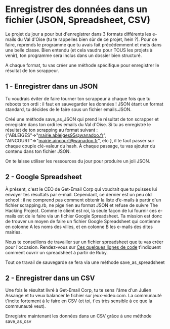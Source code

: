 # Enregistrer des données dans un fichier (JSON, Spreadsheet, CSV)

Le projet du jour a pour but d'enregistrer dans 3 formats différents les e-mails du Val d'Oise (tu te rappelles bien sûr de ce projet, hein ?). Pour ce faire, reprends le programme que tu avais fait précédemment et mets dans une belle classe. Bien entendu (et cela vaudra pour TOUS les projets à venir), ton programme sera inclus dans un dossier bien structuré.

A chaque format, tu vas créer une méthode spécifique pour enregistrer le résultat de ton scrappeur.

## 1 - Enregistrer dans un JSON

Tu voudrais éviter de faire tourner ton scrappeur à chaque fois que tu reboots ton ordi : il faut en sauvegarder les données ! JSON étant un format standard, tu décides de le faire sous un fichier emails.JSON.

Créé une méthode save_as_JSON qui prend le résultat de ton scrapper et enregistre dans ton ordi les emails du Val d'Oise. Si tu as enregistré le résultat de ton scrapping au format suivant : {"ABLEIGES"=>"mairie.ableiges95@wanadoo.fr", "AINCOURT"=>"mairie.aincourt@wanadoo.fr", etc }, il te faut passer sur chaque couple clé-valeur du hash. À chaque passage, tu vas ajouter du contenu dans ton fichier JSON.

On te laisse utiliser les ressources du jour pour produire un joli JSON.

## 2 - Google Spreadsheet

À présent, c'est le CEO de Get-Email Corp qui voudrait que tu puisses lui envoyer tes résultats par e-mail. Cependant, ce dernier est un peu old school : il ne comprend pas comment obtenir la liste d’e-mails à partir d'un fichier scrapping.rb, ne pige rien au format JSON et refuse de suivre The Hacking Project. Comme le client est roi, la seule façon de lui fournir ces e-mails est de le faire via un fichier Google Spreadsheet. Ta mission est donc de trouver un moyen de faire un fichier Google Spreadsheet qui contienne en colonne A les noms des villes, et en colonne B les e-mails des dites mairies.

Nous te conseillons de travailler sur un fichier spreadsheet que tu vas créer pour l'occasion. Rendez-vous sur [Ces quelques lignes de code](https://github.com/gimite/google-drive-ruby#example-to-readwrite-spreadsheets) t'indiquent comment ouvrir un spreadsheet à partir de Ruby.

Tout ce travail de sauvegarde se fera via une méthode save_as_spreadsheet

## 2 - Enregistrer dans un CSV

Une fois le résultat livré à Get-Email Corp, tu te sens l'âme d'un Julien Assange et tu veux balancer le fichier sur jeux-video.com. La communauté t'incite fortement à le faire en CSV (et toi, t'es très sensible à ce que la communauté veut).

Enregistre maintenant les données dans un CSV grâce à une méthode save_as_csv
